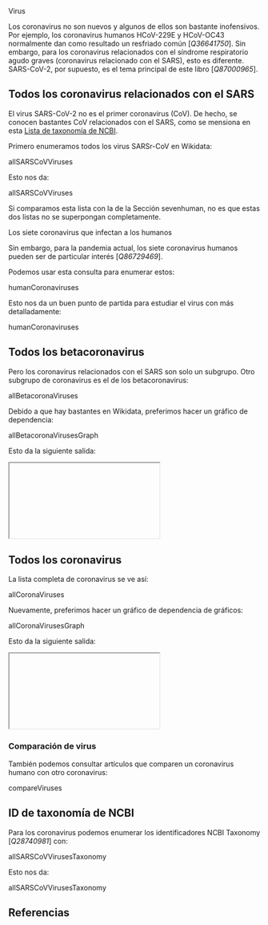 <section level="#" label="virus">Virus</section>

Los coronavirus no son nuevos y algunos de ellos son bastante inofensivos. Por ejemplo, los coronavirus humanos HCoV-229E y HCoV-OC43 normalmente dan como resultado un resfriado común [<cite>Q36641750</cite>]. Sin embargo, para los <topic>coronavirus relacionados con el síndrome respiratorio agudo graves</topic> (<topic>coronavirus relacionado con el SARS</topic>), esto es diferente. SARS-CoV-2, por supuesto, es el tema principal de este libro [<cite>Q87000965</cite>].

## Todos los coronavirus relacionados con el SARS

El <topic>virus</topic> <topic>SARS-CoV-2</topic> no es el primer <topic>coronavirus</topic> (CoV). De hecho, se conocen bastantes CoV relacionados con el SARS, como se mensiona en esta [Lista de taxonomía de NCBI](https://www.ncbi.nlm.nih.gov/Taxonomy/Browser/wwwtax.cgi?mode=Undef&id=694009&lvl=3&keep=1&srchmode=1&unlock).

Primero enumeramos todos los virus SARSr-CoV en Wikidata:

<sparql>allSARSCoVViruses</sparql>

Esto nos da:

<out>allSARSCoVViruses</out>

Si comparamos esta lista con la de la Sección <xref>sevenhuman</xref>, no es que estas dos listas no se superpongan completamente.

<section level="##" label="sevenhuman">Los siete coronavirus que infectan a los humanos</section>

Sin embargo, para la pandemia actual, los siete coronavirus humanos pueden ser de particular interés [<cite>Q86729469</cite>].

Podemos usar esta consulta para enumerar estos:

<sparql>humanCoronaviruses</sparql>

Esto nos da un buen punto de partida para estudiar el virus con más detalladamente:

<out>humanCoronaviruses</out>

## Todos los betacoronavirus

Pero los coronavirus relacionados con el SARS son solo un subgrupo. Otro subgrupo de coronavirus es el de los betacoronavirus:

<sparql>allBetacoronaViruses</sparql>

Debido a que hay bastantes en Wikidata, preferimos hacer un gráfico de dependencia:

<sparql>allBetacoronaVirusesGraph</sparql>

Esto da la siguiente salida:

<iframe>allBetacoronaVirusesGraph</iframe>

## Todos los coronavirus

La lista completa de coronavirus se ve así:

<sparql>allCoronaViruses</sparql>

Nuevamente, preferimos hacer un gráfico de dependencia de gráficos:

<sparql>allCoronaVirusesGraph</sparql>

Esto da la siguiente salida:

<iframe>allCoronaVirusesGraph</iframe>

### Comparación de virus

También podemos consultar artículos que comparen un coronavirus humano con otro coronavirus:

<sparql>compareViruses</sparql>

## ID de taxonomía de NCBI

Para los coronavirus podemos enumerar los identificadores <topic>NCBI Taxonomy</topic> [<cite>Q28740981</cite>] con:

<sparql>allSARSCoVVirusesTaxonomy</sparql>

Esto nos da:

<out>allSARSCoVVirusesTaxonomy</out>

## Referencias

<references/>

